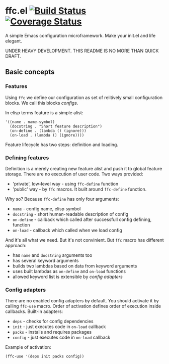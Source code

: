 # ffc.el [![Build Status](https://travis-ci.org/ffloyd/ffe-config.svg?branch=master)](https://travis-ci.org/ffloyd/ffe-config) [![Coverage Status](https://coveralls.io/repos/github/ffloyd/ffe-config/badge.svg?branch=master)](https://coveralls.io/github/ffloyd/ffe-config?branch=master)

A simple Emacs configuration microframework. Make your init.el and life elegant.

UNDER HEAVY DEVELOPMENT. THIS README IS NO MORE THAN QUICK DRAFT. 

## Basic concepts

### Features

Using `ffc` we define our configuration as set of relitively small configuration blocks. We call this blocks _configs_.

In elisp terms feature is a simple alist:

``` emacs-lisp
'((name . name-symbol)
  (docstring . "Short feature description")
  (on-define . (lambda () (ignore)))
  (on-load . (lambda () (ignore))))
```

Feature lifecycle has two steps: definition and loading.

### Defining features

Definition is a merely creating new feature alist and push it to global feature storage. There are no execution of user code. Two ways provided:

* 'private', low-level way - using `ffc-define` function
* 'public' way - by `ffc` macros. It built around `ffc-define` function.

Why so? Because `ffc-define` has only four arguments:

* `name` - config name, elisp symbol
* `docstring` - short human-readable description of config
* `on-define` - callback which called after successfull config defining, function
* `on-load` - callback which called when we load config

And it's all what we need. But it's not convinient. But `ffc` macro has different approach:

* has `name` and `docstring` arguments too
* has several keyword arguments
* builds two lambdas based on data from keyword arguments
* uses built lambdas as `on-define` and `on-load` functions 
* allowed keyword list is extensible by _config adapters_

### Config adapters

There are no enabled config adapters by default. You should activate it by calling `ffc-use` macro. Order of activation defines order of execution inside callbacks. Built-in adapters:

* `deps` - checks for config dependencies
* `init` - just executes code in `on-load` callback
* `packs` - installs and requires packages
* `config` - just executes code in `on-load` callback

Example of activation:

``` emacs-lisp
(ffc-use '(deps init packs config))
```

